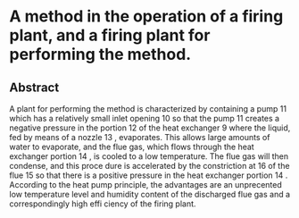 # A method in the operation of a firing plant, and a firing plant for performing the method.

## Abstract
A plant for performing the method is characterized by containing a pump 11 which has a relatively small inlet opening 10 so that the pump 11 creates a negative pressure in the portion 12 of the heat exchanger 9 where the liquid, fed by means of a nozzle 13 , evaporates. This allows large amounts of water to evaporate, and the flue gas, which flows through the heat exchanger portion 14 , is cooled to a low temperature. The flue gas will then condense, and this proce dure is accelerated by the constriction at 16 of the flue 15 so that there is a positive pressure in the heat exchanger portion 14 . According to the heat pump principle, the advantages are an unprecented low temperature level and humidity content of the discharged flue gas and a correspondingly high effi ciency of the firing plant.